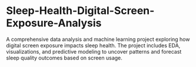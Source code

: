 # Sleep-Health-Digital-Screen-Exposure-Analysis
A comprehensive data analysis and machine learning project exploring how digital screen exposure impacts sleep health. The project includes EDA, visualizations, and predictive modeling to uncover patterns and forecast sleep quality outcomes based on screen usage.
